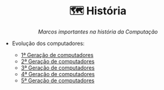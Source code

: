 <h1 align="center">🗺️ História</h1>

<p align="center"><em>Marcos importantes na história da Computação</em></p>

- Evolução dos computadores:

  - [1ª Geração de computadores](https://github.com/DanielBrito/sturing/blob/master/Historia/Timeline/PrimeiraGeracaoComputadores.md)
  - [2ª Geração de computadores](https://github.com/DanielBrito/sturing/blob/master/Historia/Timeline/SegundaGeracaoComputadores.md)
  - [3ª Geração de computadores](https://github.com/DanielBrito/sturing/blob/master/Historia/Timeline/TerceiraGeracaoComputadores.md)
  - [4ª Geração de computadores](https://github.com/DanielBrito/sturing/blob/master/Historia/Timeline/QuartaGeracaoComputadores.md)
  - [5ª Geração de computadores](https://github.com/DanielBrito/sturing/blob/master/Historia/Timeline/QuintaGeracaoComputadores.md)
